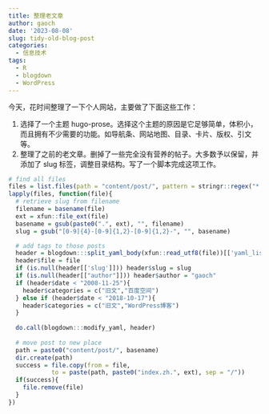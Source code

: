 ```yaml
---
title: 整理老文章
author: gaoch
date: '2023-08-08'
slug: tidy-old-blog-post
categories:
  - 信息技术
tags:
  - R
  - blogdown
  - WordPress
---
```


今天，花时间整理了一下个人网站，主要做了下面这些工作：

1.  选择了一个主题 hugo-prose。选择这个主题的原因是它足够简单，体积小，而且拥有不少需要的功能。如导航条、网站地图、目录、卡片、版权、引文等。
2.  整理了之前的老文章。删掉了一些完全没有营养的帖子。大多数予以保留，并添加了 slug 标签，调整目录结构。写了一个脚本完成这项工作。

``` r
# find all files
files = list.files(path = "content/post/", pattern = stringr::regex("*.(md|rmd)", ignore.case = TRUE), full.names = TRUE)
lapply(files, function(file){
  # retrieve slug from filename
  filename = basename(file)
  ext = xfun::file_ext(file)
  basename = gsub(paste0(".", ext), "", filename)
  slug = gsub("[0-9]{4}-[0-9]{1,2}-[0-9]{1,2}-", "", basename)

  # add tags to those posts
  header = blogdown:::split_yaml_body(xfun::read_utf8(file))[['yaml_list']]
  header$file = file
  if (is.null(header[['slug']])) header$slug = slug
  if (is.null(header[["author"]])) header$author = "gaoch"
  if (header$date < "2008-11-25"){
    header$categories = c("旧文","百度空间")
  } else if (header$date < "2018-10-17"){
    header$categories = c("旧文","WordPress博客")
  } 
  
  do.call(blogdown:::modify_yaml, header)
  
  # move post to new place
  path = paste0("content/post/", basename)
  dir.create(path)
  success = file.copy(from = file,
            to = paste(path, paste0("index.zh.", ext), sep = "/"))
  if(success){
    file.remove(file)
  }
})
```
